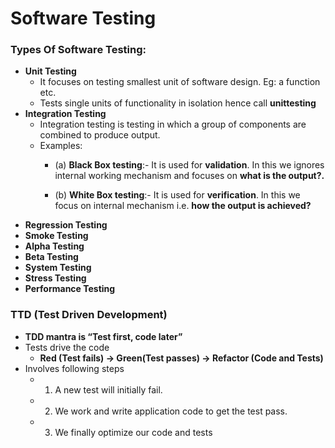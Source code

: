 
# Software Testing

### Types Of Software Testing:

- **Unit Testing** 
   - It focuses on testing smallest unit of software design. Eg: a function etc.
   - Tests single units of functionality in isolation hence call **unittesting**
- **Integration Testing** 
   - Integration testing is testing in which a group of components are combined to produce output.
   - Examples:
      - (a) **Black Box testing**:- It is used for **validation**. 
        In this we ignores internal working mechanism and 
        focuses on **what is the output?.**

       - (b) **White Box testing**:- It is used for **verification**. 
         In this we focus on internal mechanism i.e.
         **how the output is achieved?**
- **Regression Testing**
- **Smoke Testing**
- **Alpha Testing**
- **Beta Testing**
- **System Testing** 
- **Stress Testing**
- **Performance Testing**

### TTD (Test Driven Development)
- **TDD mantra is “Test first, code later”**
- Tests drive the code
   - **Red (Test fails) -> Green(Test passes) -> Refactor (Code and Tests)**
- Involves following steps
   - 1. A new test will initially fail.
   - 2. We work and write application code to get the test pass.
   - 3. We finally optimize our code and tests

